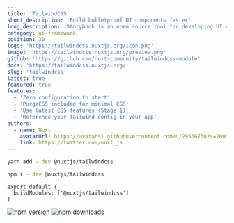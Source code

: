 ```yaml
---
title: 'TailwindCSS'
short_description: 'Build bulletproof UI components faster'
long_description: 'Storybook is an open source tool for developing UI components in isolation. It makes building stunning UIs organized and efficient.'
category: ui-framework
position: 30
logo: 'https://tailwindcss.nuxtjs.org/icon.png'
image: 'https://tailwindcss.nuxtjs.org/preview.png'
github: 'https://github.com/nuxt-community/tailwindcss-module'
docs: 'https://tailwindcss.nuxtjs.org/'
slug: 'tailwindcss'
latest: true
featured: true
features:
  - 'Zero configuration to start'
  - 'PurgeCSS included for minimal CSS'
  - 'Use latest CSS features (Stage 1)'
  - 'Reference your Tailwind config in your app'
authors:
  - name: Nuxt
    avatarUrl: https://avatars1.githubusercontent.com/u/29566738?s=200&v=4
    link: https://twitter.com/nuxt_js
---
```


<code-group>
<code-block label="Yarn" active>

```bash
yarn add --dev @nuxtjs/tailwindcss
```

  </code-block>
  <code-block label="NPM">

```bash
npm i --dev @nuxtjs/tailwindcss
```

  </code-block>
</code-group>

```js{}[nuxt.config.js]
export default {
  buildModules: ['@nuxtjs/tailwindcss']
}
```

<docs-button :docs="docs"></docs-button>

<authors :authors="authors"></authors>

<npm-buttons>
  <a href="https://npmjs.com/package/@nuxtjs/tailwindcss" rel="nofollow"><img src="https://camo.githubusercontent.com/3812a9ff3b6fb92a8a7eaea07f8b8e55df55da0f/68747470733a2f2f696d672e736869656c64732e696f2f6e706d2f762f406e7578746a732f7461696c77696e646373732f6c61746573742e737667" alt="npm version" data-canonical-src="https://img.shields.io/npm/v/@nuxtjs/tailwindcss/latest.svg" style="max-width:100%;"></a> 
  <a href="https://npmjs.com/package/@nuxtjs/tailwindcss" rel="nofollow"><img src="https://camo.githubusercontent.com/942f0844974e1a166a9095f4f91ae82d2646ccae/68747470733a2f2f696d672e736869656c64732e696f2f6e706d2f64742f406e7578746a732f7461696c77696e646373732e737667" alt="npm downloads" data-canonical-src="https://img.shields.io/npm/dt/@nuxtjs/tailwindcss.svg" style="max-width:100%;"></a>
</npm-buttons>
